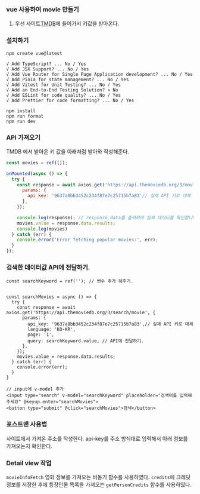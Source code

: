 ### vue 사용하여 movie 만들기   
1. 우선 사이트[TMDB](https://www.themoviedb.org/?language=ko-KR)에 들어가서 키값을 받아온다.   
### 설치하기   
`npm create vue@latest`   
```bush   
√ Add TypeScript? ... No / Yes
√ Add JSX Support? ... No / Yes
√ Add Vue Router for Single Page Application development? ... No / Yes
√ Add Pinia for state management? ... No / Yes
√ Add Vitest for Unit Testing? ... No / Yes
√ Add an End-to-End Testing Solution? » No
√ Add ESLint for code quality? ... No / Yes
√ Add Prettier for code formatting? ... No / Yes
```
`npm install`   
`npm run format`   
`npm run dev`   

### API 가져오기
TMDB 에서 받아온 키 값을 아래처럼 받아와 작성해준다.

```js
const movies = ref([]);

onMounted(async () => {
  try {
    const response = await axios.get('https://api.themoviedb.org/3/movie/popular?language=en-US&page=1', {
      params: {
        api_key: '9637a8bb3452c234f87e7c25715b7a83'// 실제 API 키로 대체
      },
    });

    console.log(response); // response.data를 출력하여 실제 데이터를 확인합니다.
    movies.value = response.data.results;
    console.log(movies)
  } catch (err) {
    console.error('Error fetching popular movies:', err);
  }
});
```

### 검색한 데이터값 API에 전달하기.
```JS
const searchKeyword = ref(''); // 변수 추가 해주기.


const searchMovies = async () => {
  try {
    const response = await axios.get('https://api.themoviedb.org/3/search/movie', {
      params: {
        api_key: '9637a8bb3452c234f87e7c25715b7a83',// 실제 API 키로 대체
        language: 'KO-KR',
        page: '1',
        query: searchKeyword.value, // API에 전달하기.
      },
    });
    movies.value = response.data.results;
  } catch (err) {
    console.error(err);
  }
}

// input에 v-model 추가
<input type="search" v-model="searchKeyword" placeholder="검색어를 입력해주세요" @keyup.enter="searchMovies">
<button type="submit" @click="searchMovies">검색</button>
```

### 포스트맨 사용법
사이트에서 가져온 주소를 작성한다.
api-key를 주소 방식대로 입력해서 아래 정보를 가져오는지 확인한다.

### Detail view 작업
`movieInfoFetch` 영화 정보를 가져오는 비동기 함수를 사용하였다. 
`credits`에 크레딧 정보를 저장한 후에 등장인물 목록을 가져오는 `getPersonCredits` 함수를 사용하였다.
